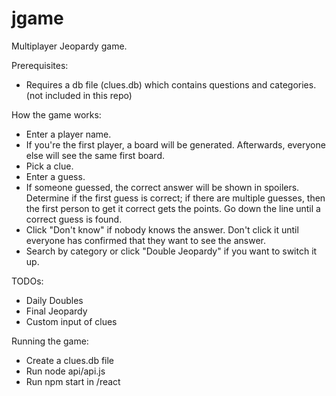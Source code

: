 # jgame
Multiplayer Jeopardy game.

Prerequisites:
- Requires a db file (clues.db) which contains questions and categories.  (not included in this repo)

How the game works:
- Enter a player name.
- If you're the first player, a board will be generated.  Afterwards, everyone else will see the same first board.
- Pick a clue.
- Enter a guess.  
- If someone guessed, the correct answer will be shown in spoilers.  Determine if the first guess is correct; if there are multiple guesses, then the first person to get it correct gets the points.  Go down the line until a correct guess is found.
- Click "Don't know" if nobody knows the answer.  Don't click it until everyone has confirmed that they want to see the answer.
- Search by category or click "Double Jeopardy" if you want to switch it up.

TODOs:
- Daily Doubles
- Final Jeopardy
- Custom input of clues

Running the game:
- Create a clues.db file
- Run node api/api.js
- Run npm start in /react
